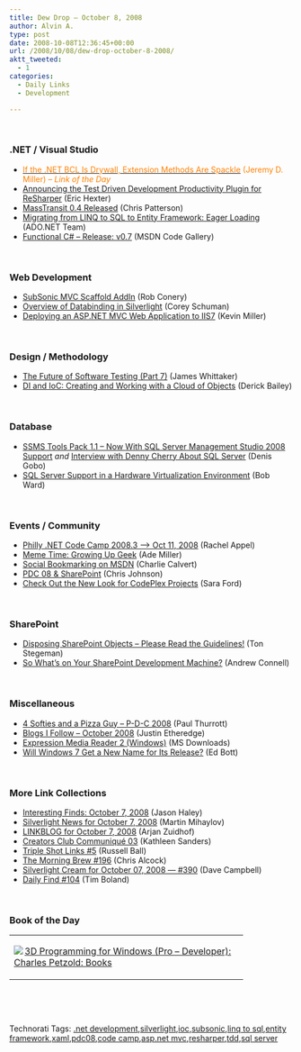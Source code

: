 ```yaml
---
title: Dew Drop – October 8, 2008
author: Alvin A.
type: post
date: 2008-10-08T12:36:45+00:00
url: /2008/10/08/dew-drop-october-8-2008/
aktt_tweeted:
  - 1
categories:
  - Daily Links
  - Development

---
```

&#160;

### .NET / Visual Studio

  * <a target="_blank" href="http://codebetter.com/blogs/jeremy.miller/archive/2008/10/07/if-the-net-bcl-is-drywall-extension-methods-are-spackle.aspx"><font color="#ff8000">If the .NET BCL Is Drywall, Extension Methods Are Spackle</font></a> <font color="#ff8000">(Jeremy D. Miller)<em> – Link of the Day</em></font>
  * <a target="_blank" href="http://www.lostechies.com/blogs/hex/archive/2008/10/07/announcing-the-test-driven-development-productivity-plugin-for-resharper.aspx">Announcing the Test Driven Development Productivity Plugin for ReSharper</a> (Eric Hexter)
  * <a target="_blank" href="http://www.lostechies.com/blogs/chris_patterson/archive/2008/10/07/masstransit-0-4-released.aspx">MassTransit 0.4 Released</a> (Chris Patterson)
  * <a target="_blank" href="http://blogs.msdn.com/adonet/archive/2008/10/07/migrating-from-linq-to-sql-to-entity-framework-eager-loading.aspx">Migrating from LINQ to SQL to Entity Framework: Eager Loading</a> (ADO.NET Team)
  * <a target="_blank" href="http://code.msdn.microsoft.com/FunctionalCSharp/Release/ProjectReleases.aspx?ReleaseId=1630">Functional C# &#8211; Release: v0.7</a> (MSDN Code Gallery)

&#160;

### Web Development

  * <a target="_blank" href="http://blog.wekeroad.com/blog/subsonic-mvc-scaffold-addin/">SubSonic MVC Scaffold AddIn</a> (Rob Conery)
  * <a target="_blank" href="http://www.85turns.com/2008/10/07/overview-of-databinding-in-silverlight/">Overview of Databinding in Silverlight</a> (Corey Schuman)
  * <a target="_blank" href="http://blogs.dovetailsoftware.com/blogs/kmiller/archive/2008/10/07/deploying-an-asp-net-mvc-web-application-to-iis7.aspx">Deploying an ASP.NET MVC Web Application to IIS7</a> (Kevin Miller)

&#160;

### Design / Methodology

  * <a target="_blank" href="http://blogs.msdn.com/james_whittaker/archive/2008/10/07/the-future-of-software-testing-part-7.aspx">The Future of Software Testing (Part 7)</a> (James Whittaker)
  * <a target="_blank" href="http://www.lostechies.com/blogs/derickbailey/archive/2008/10/07/di-and-ioc-creating-and-working-with-a-cloud-of-objects.aspx">DI and IoC: Creating and Working with a Cloud of Objects</a> (Derick Bailey)

&#160;

### Database

  * <a target="_blank" href="http://blogs.lessthandot.com/index.php/DataMgmt/DataDesign/ssms-tools-pack-1-1-now-with-sql-server-">SSMS Tools Pack 1.1 &#8211; Now With SQL Server Management Studio 2008 Support</a>&#160;_and_&#160;<a target="_blank" href="http://sqlblog.com/blogs/denis_gobo/archive/2008/10/07/9339.aspx">Interview with Denny Cherry About SQL Server</a> (Denis Gobo)
  * <a target="_blank" href="http://blogs.msdn.com/psssql/archive/2008/10/08/sql-server-support-in-a-hardware-virtualization-environment.aspx">SQL Server Support in a Hardware Virtualization Environment</a> (Bob Ward)

&#160;

### Events / Community

  * <a target="_blank" href="http://rachelappel.com/speaking/philly-net-code-camp-2008-3-ndash-gt-oct-11-2008/">Philly .NET Code Camp 2008.3 &#8211;> Oct 11, 2008</a> (Rachel Appel)
  * <a target="_blank" href="http://www.ademiller.com/blogs/tech/2008/10/meme-time-growing-up-geek/?&owa_from=feed&owa_sid=">Meme Time: Growing Up Geek</a> (Ade Miller)
  * <a target="_blank" href="http://blogs.msdn.com/charlie/archive/2008/10/07/social-bookmarking-on-msdn.aspx">Social Bookmarking on MSDN</a> (Charlie Calvert)
  * <a target="_blank" href="http://blogs.msdn.com/cjohnson/archive/2008/10/08/pdc-08-sharepoint.aspx">PDC 08 & SharePoint</a> (Chris Johnson)
  * <a target="_blank" href="http://blogs.msdn.com/codeplex/archive/2008/10/07/check-out-the-new-look-for-codeplex-projects.aspx">Check Out the New Look for CodePlex Projects</a> (Sara Ford)

&#160;

### SharePoint

  * <a target="_blank" href="http://www.tonstegeman.com/Blog/Lists/Posts/Post.aspx?List=70640fe5-28d9-464f-b1c9-91e07c8f7e47&ID=83">Disposing SharePoint Objects &#8211; Please Read the Guidelines!</a> (Ton Stegeman)
  * <a target="_blank" href="http://andrewconnell.com/blog/archive/2008/10/07/So-whats-on-your-SharePoint-development-machine.aspx">So What&#8217;s on Your SharePoint Development Machine?</a> (Andrew Connell)

&#160;

### Miscellaneous

  * <a target="_blank" href="http://community.winsupersite.com/blogs/paul/archive/2008/10/07/4-softies-and-a-pizza-guy-p-d-c-2008.aspx">4 Softies and a Pizza Guy &#8211; P-D-C 2008</a> (Paul Thurrott)
  * <a target="_blank" href="http://www.codethinked.com/post/2008/10/07/Blogs-I-Follow-October-2008.aspx">Blogs I Follow &#8211; October 2008</a> (Justin Etheredge)
  * <a target="_blank" href="http://www.microsoft.com/downloads/details.aspx?familyid=1dd2a559-262a-42f3-90ff-1c50dfa47691&displaylang=en&tm">Expression Media Reader 2 (Windows)</a> (MS Downloads)
  * <a target="_blank" href="http://blogs.zdnet.com/Bott/?p=558">Will Windows 7 Get a New Name for Its Release?</a> (Ed Bott)

&#160;

### More Link Collections

  * <a target="_blank" href="http://jasonhaley.com/blog/archive/2008/10/07/142331.aspx">Interesting Finds: October 7, 2008</a> (Jason Haley)
  * <a target="_blank" href="http://www.silverlightshow.net/news/Silverlight-news-for-October-7-2008.aspx">Silverlight News for October 7, 2008</a> (Martin Mihaylov)
  * <a target="_blank" href="http://www.arjansworld.com/2008/10/07/linkblog-for-october-7-2008/">LINKBLOG for October 7, 2008</a> (Arjan Zuidhof)
  * <a target="_blank" href="http://blogs.msdn.com/xna/archive/2008/10/07/creators-club-communiqu-03.aspx">Creators Club Communiqué 03</a> (Kathleen Sanders)
  * <a target="_blank" href="http://www.caffeinatedcoder.com/triple-shot-links-5/">Triple Shot Links #5</a> (Russell Ball)
  * <a target="_blank" href="http://blog.cwa.me.uk/2008/10/08/the-morning-brew-196/">The Morning Brew #196</a> (Chris Alcock)
  * <a target="_blank" href="http://geekswithblogs.net/WynApseTechnicalMusings/archive/2008/10/07/125700.aspx">Silverlight Cream for October 07, 2008 &#8212; #390</a> (Dave Campbell)
  * <a target="_blank" href="http://www.techtoolblog.com/archives/daily-find-104">Daily Find #104</a> (Tim Boland)

&#160;

### Book of the Day

<div style="padding-bottom: 0px; margin: 0px; padding-left: 0px; padding-right: 0px; display: inline; float: none; padding-top: 0px" id="scid:7dc1bd33-94bd-46fd-a20b-0131235bcd47:77e74a21-bd5e-4fbb-b94f-02afa8857714" class="wlWriterEditableSmartContent">
  <table cellspacing="0" cellpadding="2" width="400" border="0" unselectable="on">
    <tr>
      <td valign="top" width="400">
        <p>
          <a title="3D Programming for Windows (Pro - Developer): Charles Petzold: Books" href="http://www.amazon.com/exec/obidos/ASIN/0735623945/alvinashcraft-20"><img data-recalc-dims="1" decoding="async" src="https://i0.wp.com/images.amazon.com/images/P/0735623945.01.MZZZZZZZ.jpg?w=660" border="0" align="left" style="float:left" />3D Programming for Windows (Pro &#8211; Developer): Charles Petzold: Books</a>
        </p>
      </td>
    </tr>
  </table>
</div>

&#160;

<div style="padding-bottom: 0px; margin: 0px; padding-left: 0px; padding-right: 0px; display: inline; float: none; padding-top: 0px" id="scid:C16BAC14-9A3D-4c50-9394-FBFEF7A93539:a672d4bc-17c1-4f96-8134-b53c22e35f0e" class="wlWriterEditableSmartContent">
  <!--dotnetkickit-->
</div>

&#160;

<div style="padding-bottom: 0px; margin: 0px; padding-left: 0px; padding-right: 0px; display: inline; float: none; padding-top: 0px" id="scid:0767317B-992E-4b12-91E0-4F059A8CECA8:37e149db-09c8-4062-9f20-5976ab8a3819" class="wlWriterEditableSmartContent">
  Technorati Tags: <a href="http://technorati.com/tags/.net+development" rel="tag">.net development</a>,<a href="http://technorati.com/tags/silverlight" rel="tag">silverlight</a>,<a href="http://technorati.com/tags/ioc" rel="tag">ioc</a>,<a href="http://technorati.com/tags/subsonic" rel="tag">subsonic</a>,<a href="http://technorati.com/tags/linq+to+sql" rel="tag">linq to sql</a>,<a href="http://technorati.com/tags/entity+framework" rel="tag">entity framework</a>,<a href="http://technorati.com/tags/xaml" rel="tag">xaml</a>,<a href="http://technorati.com/tags/pdc08" rel="tag">pdc08</a>,<a href="http://technorati.com/tags/code+camp" rel="tag">code camp</a>,<a href="http://technorati.com/tags/asp.net+mvc" rel="tag">asp.net mvc</a>,<a href="http://technorati.com/tags/resharper" rel="tag">resharper</a>,<a href="http://technorati.com/tags/tdd" rel="tag">tdd</a>,<a href="http://technorati.com/tags/sql+server" rel="tag">sql server</a>
</div>